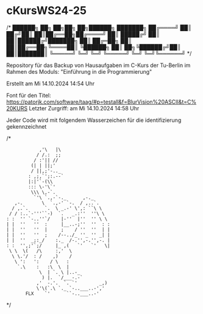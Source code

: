 # cKursWS24-25

/*
 ██████╗    ██╗  ██╗██╗   ██╗██████╗ ███████╗
██╔════╝    ██║ ██╔╝██║   ██║██╔══██╗██╔════╝
██║         █████╔╝ ██║   ██║██████╔╝███████╗
██║         ██╔═██╗ ██║   ██║██╔══██╗╚════██║
╚██████╗    ██║  ██╗╚██████╔╝██║  ██║███████║
 ╚═════╝    ╚═╝  ╚═╝ ╚═════╝ ╚═╝  ╚═╝╚══════╝
 */                                            
                                                                                              
Repository für das Backup von Hausaufgaben im C-Kurs der Tu-Berlin im Rahmen des Moduls: "Einführung in die Programmierung"

Erstellt am Mi 14.10.2024 14:54 Uhr

Font für den Titel: https://patorjk.com/software/taag/#p=testall&f=BlurVision%20ASCII&t=C%20KURS Letzter Zurgriff: am Mi 14.10.2024 14:58 Uhr

Jeder Code wird mit folgendem Wasserzeichen für die identifizierung gekennzeichnet

/*

                ,'\   |\
               / /.:  ;;
              / :'|| //
             (| | ||;'
             / ||,;'-.._
            : ,;,`';:.--`
            |:|'`-(\\
            ::: \-'\`'
             \\\ \,-`.
              `'\ `.,-`-._      ,-._
       ,-.       \  `.,-' `-.  / ,..`.
      / ,.`.      `.  \ _.-' \',: ``\ \
     / / :..`-'''``-)  `.   _.:''  ''\ \
    : :  '' `-..''`/    |-''  |''  '' \ \
    | |  ''   ''  :     |__..-;''  ''  : :
    | |  ''   ''  |     ;    / ''  ''  | |
    | |  ''   ''  ;    /--../_ ''_ '' _| |
    | |  ''  _;:_/    :._  /-.'',-.'',-. |
    : :  '',;'`;/     |_ ,(   `'   `'   \|
     \ \  \(   /\     :,'  \
      \ \.'/  : /    ,)    /
       \ ':   ':    / \   :
        `.\    :   :\  \  |
                \  | `. \ |..-_
                 ) |.  `/___-.-`
               ,'  -.'.  `. `'        _,)
               \'\(`.\ `._ `-..___..-','
           FLX    `'      ``-..___..-'


*/
